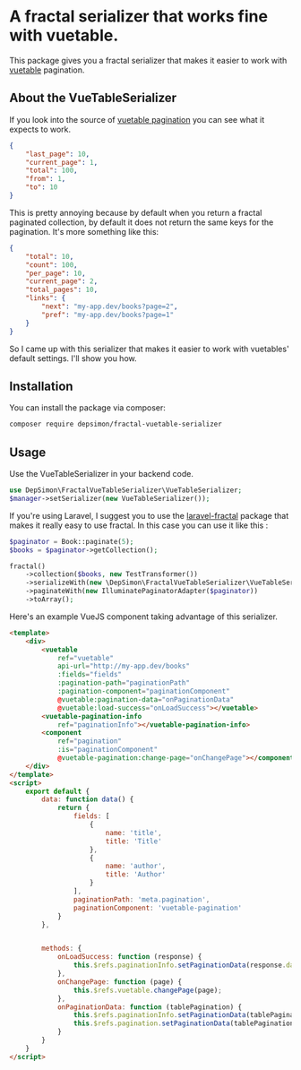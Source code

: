 # A fractal serializer that works fine with vuetable.

This package gives you a fractal serializer that makes it easier to work with [vuetable](https://github.com/ratiw/vuetable-2/) pagination.

## About the VueTableSerializer

If you look into the source of [vuetable pagination](https://github.com/ratiw/vuetable-2/blob/master/src/components/VuetablePaginationMixin.vue) you can see what it expects to work.

```json
{
    "last_page": 10,
    "current_page": 1,
    "total": 100,
    "from": 1,
    "to": 10
}
```

This is pretty annoying because by default when you return a fractal paginated collection, by default it does not return the same keys for the pagination. It's more something like this:

```json
{
    "total": 10,
    "count": 100,
    "per_page": 10,
    "current_page": 2,
    "total_pages": 10,
    "links": {
        "next": "my-app.dev/books?page=2",
        "pref": "my-app.dev/books?page=1"
    }
}
```

So I came up with this serializer that makes it easier to work with vuetables' default settings. I'll show you how.

## Installation

You can install the package via composer:

```bash
composer require depsimon/fractal-vuetable-serializer
```

## Usage

Use the VueTableSerializer in your backend code.

```php
use DepSimon\FractalVueTableSerializer\VueTableSerializer;
$manager->setSerializer(new VueTableSerializer());
```

If you're using Laravel, I suggest you to use the [laravel-fractal](https://github.com/spatie/laravel-fractal) package that makes it really easy to use fractal.
In this case you can use it like this :

```php
$paginator = Book::paginate(5);
$books = $paginator->getCollection();

fractal()
    ->collection($books, new TestTransformer())
    ->serializeWith(new \DepSimon\FractalVueTableSerializer\VueTableSerializer())
    ->paginateWith(new IlluminatePaginatorAdapter($paginator))
    ->toArray();
```

Here's an example VueJS component taking advantage of this serializer.
```html
<template>
    <div>
        <vuetable
            ref="vuetable"
            api-url="http://my-app.dev/books"
            :fields="fields"
            :pagination-path="paginationPath"
            :pagination-component="paginationComponent"
            @vuetable:pagination-data="onPaginationData"
            @vuetable:load-success="onLoadSuccess"></vuetable>
        <vuetable-pagination-info
            ref="paginationInfo"></vuetable-pagination-info>
        <component
            ref="pagination"
            :is="paginationComponent"
            @vuetable-pagination:change-page="onChangePage"></component>
    </div>
</template>
<script>
    export default {
        data: function data() {
            return {
                fields: [
                    {
                        name: 'title',
                        title: 'Title'
                    },
                    {
                        name: 'author',
                        title: 'Author'
                    }
                ],
                paginationPath: 'meta.pagination',
                paginationComponent: 'vuetable-pagination'
            }
        },


        methods: {
            onLoadSuccess: function (response) {
                this.$refs.paginationInfo.setPaginationData(response.data);
            },
            onChangePage: function (page) {
                this.$refs.vuetable.changePage(page);
            },
            onPaginationData: function (tablePagination) {
                this.$refs.paginationInfo.setPaginationData(tablePagination);
                this.$refs.pagination.setPaginationData(tablePagination);
            }
        }
    }
</script>
```